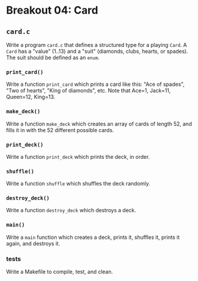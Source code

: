 # Breakout 04: Card 

## `card.c`

Write a program `card.c` that defines a structured type for a playing
`Card`. A `Card` has a "value" (1..13) and a "suit" (diamonds, clubs,
hearts, or spades). The suit should be defined as an `enum`.

### `print_card()`

Write a function `print_card` which prints a card like this: "Ace of
spades", "Two of hearts", "King of diamonds", etc. Note that Ace=1,
Jack=11, Queen=12, King=13.

### `make_deck()`

Write a function `make_deck` which creates an array of cards of length
52, and fills it in with the 52 different possible cards.

### `print_deck()`

Write a function `print_deck` which prints the deck, in order.

### `shuffle()`

Write a function `shuffle` which shuffles the deck randomly.

### `destroy_deck()`

Write a function `destroy_deck` which destroys a deck.

### `main()`

Write a `main` function which creates a deck, prints it, shuffles it,
prints it again, and destroys it.

### tests

Write a Makefile to compile, test, and clean.

